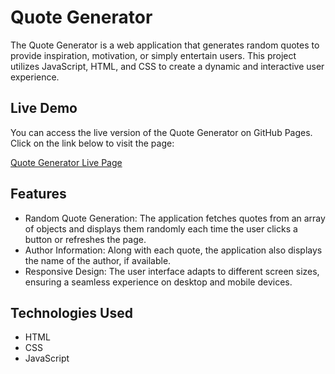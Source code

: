 # Quote Generator

The Quote Generator is a web application that generates random quotes to provide inspiration, motivation, or simply entertain users. This project utilizes JavaScript, HTML, and CSS to create a dynamic and interactive user experience.

## Live Demo

You can access the live version of the Quote Generator on GitHub Pages. Click on the link below to visit the page:

[Quote Generator Live Page]()

## Features

- Random Quote Generation: The application fetches quotes from an array of objects and displays them randomly each time the user clicks a button or refreshes the page.
- Author Information: Along with each quote, the application also displays the name of the author, if available.
- Responsive Design: The user interface adapts to different screen sizes, ensuring a seamless experience on desktop and mobile devices.

## Technologies Used

- HTML
- CSS
- JavaScript
